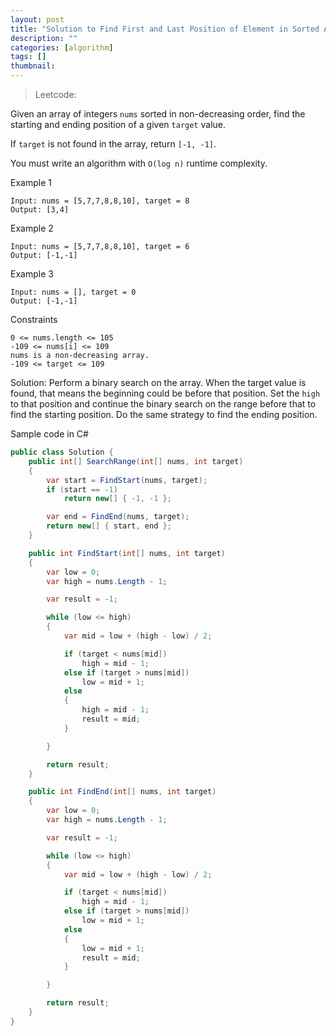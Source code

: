 ```yaml
---
layout: post
title: "Solution to Find First and Last Position of Element in Sorted Array problem"
description: ""
categories: [algorithm]
tags: []
thumbnail:
---
```


> Leetcode:

Given an array of integers `nums` sorted in non-decreasing order, find the starting and ending position of a given `target` value.

If `target` is not found in the array, return `[-1, -1]`.

You must write an algorithm with `O(log n)` runtime complexity.

Example 1
```
Input: nums = [5,7,7,8,8,10], target = 8
Output: [3,4]
```

Example 2
```
Input: nums = [5,7,7,8,8,10], target = 6
Output: [-1,-1]
```

Example 3
```
Input: nums = [], target = 0
Output: [-1,-1]
```

Constraints
```
0 <= nums.length <= 105
-109 <= nums[i] <= 109
nums is a non-decreasing array.
-109 <= target <= 109
```

<!-- more -->

Solution: Perform a binary search on the array. When the target value is found, that means the
beginning could be before that position. Set the `high` to that position and continue the binary
search on the range before that to find the starting position. Do the same strategy to find the
ending position.

Sample code in C#
```csharp
public class Solution {
    public int[] SearchRange(int[] nums, int target)
    {
        var start = FindStart(nums, target);
        if (start == -1)
            return new[] { -1, -1 };

        var end = FindEnd(nums, target);
        return new[] { start, end };
    }

    public int FindStart(int[] nums, int target)
    {
        var low = 0;
        var high = nums.Length - 1;

        var result = -1;

        while (low <= high)
        {
            var mid = low + (high - low) / 2;

            if (target < nums[mid])
                high = mid - 1;
            else if (target > nums[mid])
                low = mid + 1;
            else
            {
                high = mid - 1;
                result = mid;
            }

        }

        return result;
    }

    public int FindEnd(int[] nums, int target)
    {
        var low = 0;
        var high = nums.Length - 1;

        var result = -1;

        while (low <= high)
        {
            var mid = low + (high - low) / 2;

            if (target < nums[mid])
                high = mid - 1;
            else if (target > nums[mid])
                low = mid + 1;
            else
            {
                low = mid + 1;
                result = mid;
            }

        }

        return result;
    }
}
```
